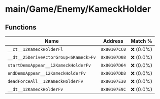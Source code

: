 # main/Game/Enemy/KameckHolder

## Functions

| Name | Address | Match % |
|------|---------|---------|
| `__ct__12KameckHolderFl` | `0x80107CC0` | :x: (0.0%) |
| `__dt__25DeriveActorGroup<6Kameck>Fv` | `0x80107D08` | :x: (0.0%) |
| `startDemoAppear__12KameckHolderFv` | `0x80107D64` | :x: (0.0%) |
| `endDemoAppear__12KameckHolderFv` | `0x80107DD8` | :x: (0.0%) |
| `deadForceAll__12KameckHolderFv` | `0x80107E30` | :x: (0.0%) |
| `__dt__12KameckHolderFv` | `0x80107E9C` | :x: (0.0%) |